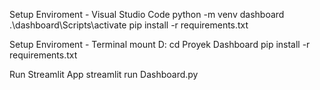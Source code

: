 Setup Enviroment - Visual Studio Code
python -m venv dashboard
.\dashboard\Scripts\activate
pip install -r requirements.txt

Setup Enviroment - Terminal
mount D:
cd Proyek Dashboard
pip install -r requirements.txt

Run Streamlit App
streamlit run Dashboard.py